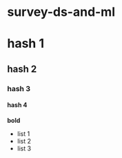 # survey-ds-and-ml
# hash 1
## hash 2
### hash 3
#### hash 4
**bold**
 - list 1
 - list 2
 - list 3
